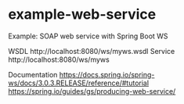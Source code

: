 # example-web-service
Example: SOAP web service with Spring Boot WS


WSDL      http://localhost:8080/ws/myws.wsdl
Service   http://localhost:8080/ws/myws 



Documentation
https://docs.spring.io/spring-ws/docs/3.0.3.RELEASE/reference/#tutorial
https://spring.io/guides/gs/producing-web-service/